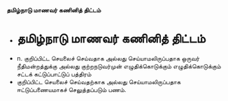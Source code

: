 **தமிழ்நாடு மாணவர் கணினித் திட்டம்**
- # தமிழ்நாடு மாணவர் கணினித் திட்டம்
- n. குறிப்பிட்ட செயலைச் செய்வதாக அல்லது செய்யாமலிருப்பதாக ஒருவர் நீதிமன்றத்துக்கு அல்லது குற்றநடுவர்முன் எழுதிக்கொடுக்கும் எழுதிக்கொடுக்கும் சட்டக் கட்டுப்பாட்டுப் பத்திரம்
- குறிப்பிட்ட செயலைச் செய்வதற்காக அல்லது செய்யாமலிருப்பதாக ஈட்டுப்பணையமாகச் செலுத்தப்படும் பணம்.

